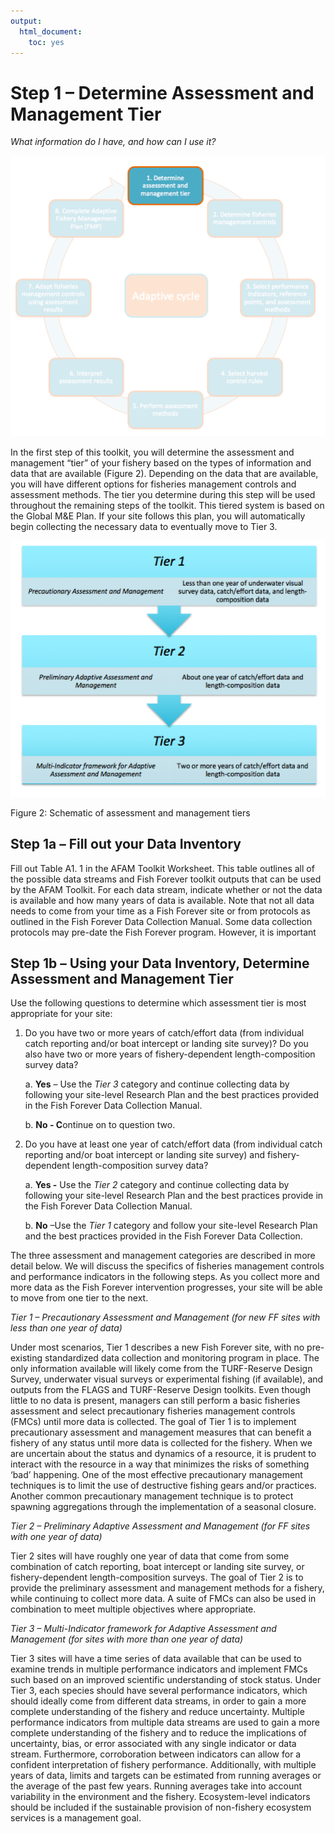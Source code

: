 ```yaml
---
output: 
  html_document: 
    toc: yes
---
```

# Step 1 – Determine Assessment and Management Tier

*What information do I have, and how can I use it?*

![](myMediaFolder/media/Step1.png)

In the first step of this toolkit, you will determine the assessment and
management “tier” of your fishery based on the types of information and
data that are available (Figure 2). Depending on the data that are
available, you will have different options for fisheries management
controls and assessment methods. The tier you determine during this step
will be used throughout the remaining steps of the toolkit. This tiered
system is based on the Global M&E Plan. If your site follows this plan,
you will automatically begin collecting the necessary data to eventually
move to Tier 3.

![](myMediaFolder/media/Tiers.png)

Figure 2: Schematic of assessment and
management tiers

## Step 1a – Fill out your Data Inventory

Fill out Table A1. 1 in the AFAM Toolkit Worksheet. This table outlines
all of the possible data streams and Fish Forever toolkit outputs that
can be used by the AFAM Toolkit. For each data stream, indicate whether
or not the data is available and how many years of data is available.
Note that not all data needs to come from your time as a Fish Forever
site or from protocols as outlined in the Fish Forever Data Collection
Manual. Some data collection protocols may pre-date the Fish Forever
program. However, it is important

## Step 1b – Using your Data Inventory, Determine Assessment and Management Tier

Use the following questions to determine which assessment tier is most
appropriate for your site:

1.  Do you have two or more years of catch/effort data (from individual
    catch reporting and/or boat intercept or landing site survey)? Do
    you also have two or more years of fishery-dependent
    length-composition survey data?

    a.  **Yes** – Use the *Tier 3* category and continue collecting data
        by following your site-level Research Plan and the best
        practices provided in the Fish Forever Data Collection Manual.

    b.  **No - C**ontinue on to question two.

2.  Do you have at least one year of catch/effort data (from individual
    catch reporting and/or boat intercept or landing site survey) and
    fishery-dependent length-composition survey data?

    a.  **Yes -** Use the *Tier 2* category and continue collecting data
        by following your site-level Research Plan and the best
        practices provide in the Fish Forever Data Collection Manual.

    b.  **No** –Use the *Tier 1* category and follow your site-level
        Research Plan and the best practices provided in the Fish
        Forever Data Collection.

The three assessment and management categories are described in more
detail below. We will discuss the specifics of fisheries management
controls and performance indicators in the following steps. As you
collect more and more data as the Fish Forever intervention progresses,
your site will be able to move from one tier to the next.

*Tier 1 – Precautionary Assessment and Management (for new FF sites with
less than one year of data)*

Under most scenarios, Tier 1 describes a new Fish Forever site, with no
pre-existing standardized data collection and monitoring program in
place. The only information available will likely come from the
TURF-Reserve Design Survey, underwater visual surveys or experimental
fishing (if available), and outputs from the FLAGS and TURF-Reserve
Design toolkits. Even though little to no data is present, managers can
still perform a basic fisheries assessment and select precautionary
fisheries management controls (FMCs) until more data is collected. The
goal of Tier 1 is to implement precautionary assessment and management
measures that can benefit a fishery of any status until more data is
collected for the fishery. When we are uncertain about the status and
dynamics of a resource, it is prudent to interact with the resource in a
way that minimizes the risks of something ‘bad’ happening. One of the
most effective precautionary management techniques is to limit the use
of destructive fishing gears and/or practices. Another common
precautionary management technique is to protect spawning aggregations
through the implementation of a seasonal closure.

*Tier 2 – Preliminary Adaptive Assessment and Management (for FF sites
with one year of data)*

Tier 2 sites will have roughly one year of data that come from some
combination of catch reporting, boat intercept or landing site survey,
or fishery-dependent length-composition surveys. The goal of Tier 2 is
to provide the preliminary assessment and management methods for a
fishery, while continuing to collect more data. A suite of FMCs can also
be used in combination to meet multiple objectives where appropriate.

*Tier 3 – Multi-Indicator framework for Adaptive Assessment and
Management (for sites with more than one year of data)*

Tier 3 sites will have a time series of data available that can be used
to examine trends in multiple performance indicators and implement FMCs
such based on an improved scientific understanding of stock status.
Under Tier 3, each species should have several performance indicators,
which should ideally come from different data streams, in order to gain
a more complete understanding of the fishery and reduce uncertainty.
Multiple performance indicators from multiple data streams are used to
gain a more complete understanding of the fishery and to reduce the
implications of uncertainty, bias, or error associated with any single
indicator or data stream. Furthermore, corroboration between indicators
can allow for a confident interpretation of fishery performance.
Additionally, with multiple years of data, limits and targets can be
estimated from running averages or the average of the past few years.
Running averages take into account variability in the environment and
the fishery. Ecosystem-level indicators should be included if the
sustainable provision of non-fishery ecosystem services is a management
goal.
